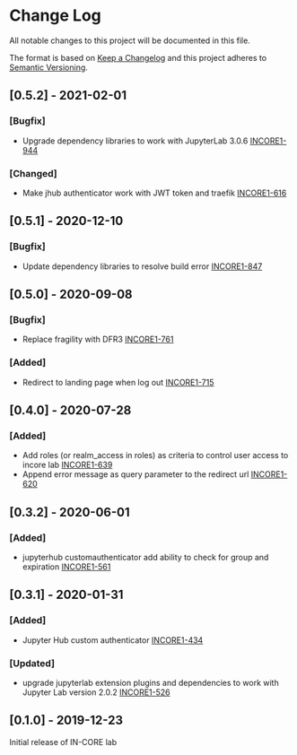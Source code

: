 # Change Log

All notable changes to this project will be documented in this file.

The format is based on [Keep a Changelog](http://keepachangelog.com/)
and this project adheres to [Semantic Versioning](http://semver.org/).

## [0.5.2] - 2021-02-01

### [Bugfix]
- Upgrade dependency libraries to work with JupyterLab 3.0.6 [INCORE1-944](https://opensource.ncsa.illinois.edu/jira/browse/INCORE1-944)

### [Changed]
- Make jhub authenticator work with JWT token and traefik [INCORE1-616](https://opensource.ncsa.illinois.edu/jira/browse/INCORE1-616)


## [0.5.1] - 2020-12-10

### [Bugfix]
- Update dependency libraries to resolve build error [INCORE1-847](https://opensource.ncsa.illinois.edu/jira/browse/INCORE1-847)


## [0.5.0] - 2020-09-08

### [Bugfix]
- Replace fragility with DFR3 [INCORE1-761](https://opensource.ncsa.illinois.edu/jira/browse/INCORE1-761)

### [Added]
- Redirect to landing page when log out [INCORE1-715](https://opensource.ncsa.illinois.edu/jira/browse/INCORE1-715)


## [0.4.0] - 2020-07-28

### [Added]
- Add roles (or realm_access in roles) as criteria to control user access to incore lab [INCORE1-639](https://opensource.ncsa.illinois.edu/jira/browse/INCORE1-639)
- Append error message as query parameter to the redirect url [INCORE1-620](https://opensource.ncsa.illinois.edu/jira/browse/INCORE1-620)

## [0.3.2] - 2020-06-01

### [Added]
- jupyterhub customauthenticator add ability to check for group and expiration [INCORE1-561](https://opensource.ncsa.illinois.edu/jira/browse/INCORE1-561)

## [0.3.1] - 2020-01-31

### [Added]
- Jupyter Hub custom authenticator [INCORE1-434](INCORE-1042-writing-custom-authenticator-in-jupyterhub)

### [Updated]
- upgrade jupyterlab extension plugins and dependencies to work with Jupyter Lab version 2.0.2 [INCORE1-526](https://opensource.ncsa.illinois.edu/jira/browse/INCORE1-526)


## [0.1.0] - 2019-12-23
Initial release of IN-CORE lab
